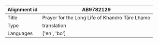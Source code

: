 |Alignment id | AB9782129
| --- | --- 
|Title | Prayer for the Long Life of Khandro Tāre Lhamo 
|Type | translation
|Languages | ['en', 'bo']